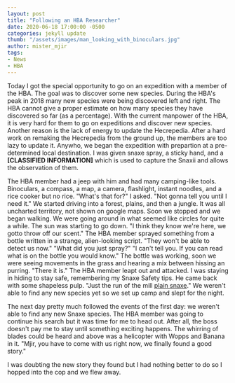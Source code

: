 ```yaml
---
layout: post
title: "Following an HBA Researcher"
date: 2020-06-18 17:00:00 -0500
categories: jekyll update
thumb: "/assets/images/man_looking_with_binoculars.jpg"
author: mister_mjir
tags:
- News
- HBA
---
```


Today I got the special opportunity to go on an expedition with a member of the HBA. The goal was to discover some new species. During the HBA's peak
in 2018 many new species were being discovered left and right. The HBA cannot give a proper estimate on how many species they have discovered so far (as a percentage).
With the current manpower of the HBA, it is very hard for them to go on expeditions and discover new species. Another reason is the lack of energy to update the
Hecrepedia. After a hard work on remaking the Hecrepedia from the ground up, the members are too lazy to update it. Anywho, we began the expedition with prepartion
at a pre-determined local destination. I was given snaxe spray, a sticky hand, and a **[CLASSIFIED INFORMATION]** which is used to capture the Snaxii and allows the
observation of them.

The HBA member had a jeep with him and had many camping-like tools. Binoculars, a compass, a map, a camera, flashlight, instant noodles, and a rice cooker but no rice.
"What's that for?" I asked. "Not gonna tell you until I need it." We started driving into a forest, plains, and then a jungle. It was all uncharted territory, not shown
on google maps. Soon we stopped and we began walking. We were going around in what seemed like circles for quite a while. The sun was starting to go down. "I think
they know we're here, we gotto throw off our scent." The HBA member sprayed something from a bottle written in a strange, alien-looking script. "They won't be able to
detect us now." "What did you just spray?" "I can't tell you. If you can read what is on the bottle you would know." The bottle was working, soon we were seeing
movements in the grass and hearing a mix between hissing an purring. "There it is." The HBA member leapt out and attacked. I was staying in hiding to stay safe,
remembering my Snaxe Safety tips. He came back with some shapeless pulp. "Just the run of the mill [plain snaxe](https://hecrepedia.github.io/animal/#27)." We weren't
able to find any new species yet so we set up camp and slept for the night.

The next day pretty much followed the events of the first day: we weren't able to find any new Snaxe species. The HBA member was going to continue his search but it
was time for me to head out. After all, the boss doesn't pay me to stay until something exciting happens. The whirring of blades could be heard and above was a
helicopter with Wopps and Banana in it. "Mjir, you have to come with us right now, we finally found a good story."

I was doubting the new story they found but I had nothing better to do so I hopped into the cop and we flew away.
